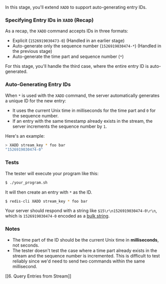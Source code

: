 In this stage, you'll extend `XADD` to support auto-generating entry IDs.

### Specifying Entry IDs in `XADD` (Recap)

As a recap, the `XADD` command accepts IDs in three formats:

- Explicit (`1526919030473-0`) (Handled in an earlier stage)
- Auto-generate only the sequence number (`1526919030474-*`) (Handled in the previous stage)
- Auto-generate the time part and sequence number (`*`)

For this stage, you'll handle the third case, where the entire entry ID is auto-generated.

### Auto-Generating Entry IDs

When `*` is used with the `XADD` command, the server automatically generates a unique ID for the new entry:

- It uses the current Unix time in milliseconds for the time part and `0` for the sequence number.
- If an entry with the same timestamp already exists in the stream, the server increments the sequence number by `1`.

Here's an example:

```bash
> XADD stream_key * foo bar
"1526919030474-0"
```

### Tests

The tester will execute your program like this:

```bash
$ ./your_program.sh
```

It will then create an entry with `*` as the ID.

```bash
$ redis-cli XADD stream_key * foo bar
```

Your server should respond with a string like `$15\r\n1526919030474-0\r\n`, which is `1526919030474-0` encoded as a [bulk string](https://redis.io/docs/latest/develop/reference/protocol-spec/#bulk-strings).

### Notes

- The time part of the ID should be the current Unix time in **milliseconds**, not seconds.
- The tester doesn't test the case where a time part already exists in the stream and the sequence number is incremented. This is difficult to test reliably since we'd need to send two commands within the same millisecond.

[[6. Query Entries from Stream]]